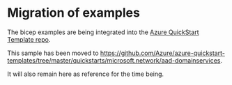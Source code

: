 # Migration of examples

The bicep examples are being integrated into the [Azure QuickStart Template repo](https://github.com/Azure/azure-quickstart-templates).

This sample has been moved to https://github.com/Azure/azure-quickstart-templates/tree/master/quickstarts/microsoft.network/aad-domainservices.

It will also remain here as reference for the time being.

